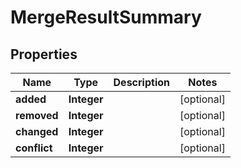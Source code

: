 

# MergeResultSummary

## Properties

Name | Type | Description | Notes
------------ | ------------- | ------------- | -------------
**added** | **Integer** |  |  [optional]
**removed** | **Integer** |  |  [optional]
**changed** | **Integer** |  |  [optional]
**conflict** | **Integer** |  |  [optional]



